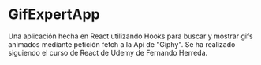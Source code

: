 # GifExpertApp

Una aplicación hecha en React utilizando Hooks para buscar y mostrar gifs animados mediante petición fetch a la Api de "Giphy".
Se ha realizado siguiendo el curso de React de Udemy de Fernando Herreda.



